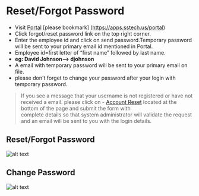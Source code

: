 Reset/Forgot Password
=========

- Visit [Portal](https://apps.sstech.us/portal) [please bookmark] (https://apps.sstech.us/portal)
- Click forgot/reset password link on the top right corner.
- Enter the employee id and click on send password.Temporary password will be sent to your primary email id mentioned in Portal.
- Employee id=first letter of “first name” followed by last name.
- **eg: David Johnson--> djohnson**
- A email with temporary password will be sent to your primary email on file.
- please don't forget to change your password after your login with temporary password.

> If you see a message that your username is not registered or have not received
> a email. please click on - [Account Reset](../../site/office/accountresettask.html  
> "Account Reset") located at the bottom of the page and submit the form with   
> complete details so that system administrator will validate the request and an 
> email will be sent to you with the login details.


Reset/Forgot Password
----
![alt text](../images/resetpassword.png "Forgot Password")

Change Password
----

![alt text](../images/change-password.png "Change Password")